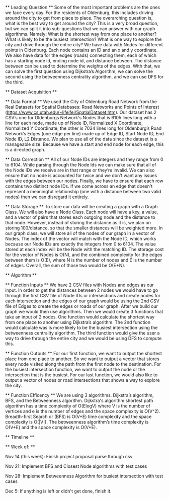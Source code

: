 ** Leading Question ** 
Some of the most important problems are the ones we face every day.  For the residents of Oldenburg, this includes driving around the city to get from place to place. The overarching question is, what is the best way to get around the city? This is a very broad question, but we can split it into sub-questions that we can answer with our graph algorithms. Namely:
What is the shortest way from one place to another?
What is likely to be the busiest intersection?
What is one way to explore the city and drive through the entire city?
We have data with Nodes for different points in Oldenburg.  Each node contains an ID and an x and y coordinate. We also have data for the edges (roads) connecting them, each of which has a starting node id, ending node id, and distance between. The distance between can be used to determine the weights of the edges. With that, we can solve the first question using Dijkstra’s Algorithm, we can solve the second using the betweenness centrality algorithm, and we can use DFS for the third.

** Dataset Acquisition **

** Data Format **
We used the City of Oldenburg Road Network from the Real Datasets for Spatial Databases: Road Networks and Points of Interest (https://www.cs.utah.edu/~lifeifei/SpatialDataset.htm). Our dataset has 2 CSV’s one for Oldenburgs Network's Nodes that is 6105 lines long with a line for each node, made up of Node ID, Normalized X Coordinate, Normalized Y Coordinate, the other is 7034 lines long for Oldenburg’s Road Network’s Edges (one edge per line) made up of Edge ID, Start Node ID, End Node ID, L2 Distance. We plan to use all of the data since the dataset is a manageable size.  Because we have a start and end node for each edge, this is a directed graph.

** Data Correction **
All of our Node IDs are integers and they range from 0 to 6104. While parsing through the Node Ids we can make sure that all of the Node IDs we receive are in that range or they’re invalid. We can also ensure that no node is accounted for twice and we don’t want any issues with the edges between our nodes. Finally, we have to ensure that each row contains two distinct node IDs. If we come across an edge that doesn't represent a meaningful relationship (one with a distance between two valid nodes) then we can disregard it entirely.

** Data Storage **
To store our data will be creating a graph with a Graph Class. We will also have a Node Class. Each node will have a key, a value, and a vector of pairs that stores each outgoing node and the distance to that node. However, instead of storing the distance as it is, we plan on storing 100/distance, so that the smaller distances will be weighted more. In our graph class, we will store all of the nodes of our graph in a vector of Nodes. The index of the vector will match with the Node ID, which works because our Node IDs are exactly the integers from 0 to 6104. The value stored at each index will be the Node with the matching ID.  The storage cost for the vector of Nodes is O(N), and the combined complexity for the edges between them is O(E), where N is the number of nodes and E is the number of edges. Overall, the sum of those two would be O(E+N).

** Algorithm **

** Function Inputs **
We have 2 CSV files with Nodes and edges as our input. In order to get the distances between 2 nodes we would have to go through the first CSV file of Node IDs or intersections and create nodes for each intersection and the edges of our graph would be using the 2nd CSV file of Edges to create the edges or roads of our graph. After we build our graph we would then use algorithms. Then we would create 3 functions that take an input of 2 nodes. One function would calculate the shortest way from one place to another using Dijkstra’s algorithm. The 2nd function would calculate was is more likely to be the busiest intersection using the betweenness centrality algorithm. The third function would give the user a way to drive through the entire city and we would be using DFS to compute this.

** Function Outputs **
For our first function, we want to output the shortest place from one place to another. So we want to output a vector that stores every node visited along the path from the first node to the destination.  For the busiest intersection function, we want to output the node or the intersection that is the busiest. For our last function, we would also like to output a vector of nodes or road intersections that shows a way to explore the city. 

** Function Efficency **
We are using 3 algorithms. Dijkstra’s algorithm, BFS, and the Betweenness algorithm. Dijkstra's algorithm shortest path algorithm has a time complexity of O(ElogV) where V is the number of vertices and e is the number of edges and the space complexity is O(V^2).  Breadth-first Search or (BFS) is O(V+E) time complexity and the space complexity is O(|V|). The betweenness algorithm’s time complexity is O(V+E) and the space complexity is O(V+E).  


** Timeline **

** Week of: **

Nov 14 (this week):
Finish project proposal
parse through csv

Nov 21:
Implement BFS and Closest Node algorithms with test cases

Nov 28:
Implement Betweenness Algorithm for busiest intersection with test cases

Dec 5:
If anything is left or didn't get done, finish it.
